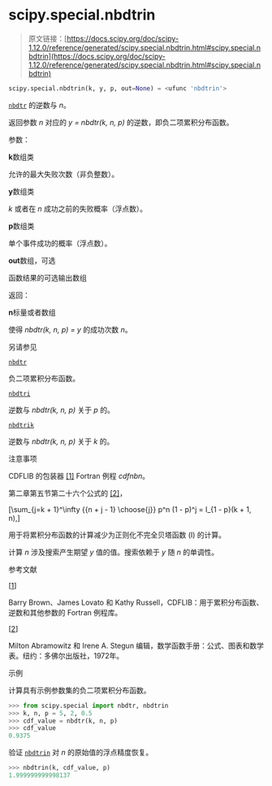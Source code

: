 # scipy.special.nbdtrin

> 原文链接：[https://docs.scipy.org/doc/scipy-1.12.0/reference/generated/scipy.special.nbdtrin.html#scipy.special.nbdtrin](https://docs.scipy.org/doc/scipy-1.12.0/reference/generated/scipy.special.nbdtrin.html#scipy.special.nbdtrin)

```py
scipy.special.nbdtrin(k, y, p, out=None) = <ufunc 'nbdtrin'>
```

[`nbdtr`](https://docs.scipy.org/doc/scipy-1.12.0/reference/generated/scipy.special.nbdtr.html#scipy.special.nbdtr "scipy.special.nbdtr") 的逆数与 *n*。

返回参数 *n* 对应的 *y = nbdtr(k, n, p)* 的逆数，即负二项累积分布函数。

参数：

**k**数组类

允许的最大失败次数（非负整数）。

**y**数组类

*k* 或者在 *n* 成功之前的失败概率（浮点数）。

**p**数组类

单个事件成功的概率（浮点数）。

**out**数组，可选

函数结果的可选输出数组

返回：

**n**标量或者数组

使得 *nbdtr(k, n, p) = y* 的成功次数 *n*。

另请参见

[`nbdtr`](https://docs.scipy.org/doc/scipy-1.12.0/reference/generated/scipy.special.nbdtr.html#scipy.special.nbdtr "scipy.special.nbdtr")

负二项累积分布函数。

[`nbdtri`](https://docs.scipy.org/doc/scipy-1.12.0/reference/generated/scipy.special.nbdtri.html#scipy.special.nbdtri "scipy.special.nbdtri")

逆数与 *nbdtr(k, n, p)* 关于 *p* 的。

[`nbdtrik`](https://docs.scipy.org/doc/scipy-1.12.0/reference/generated/scipy.special.nbdtrik.html#scipy.special.nbdtrik "scipy.special.nbdtrik")

逆数与 *nbdtr(k, n, p)* 关于 *k* 的。

注意事项

CDFLIB 的包装器 [[1]](#r548a58ebe77b-1) Fortran 例程 *cdfnbn*。

第二章第五节第二十六个公式的 [[2]](#r548a58ebe77b-2)，

\[\sum_{j=k + 1}^\infty {{n + j - 1} \choose{j}} p^n (1 - p)^j = I_{1 - p}(k + 1, n),\]

用于将累积分布函数的计算减少为正则化不完全贝塔函数 \(I\) 的计算。

计算 *n* 涉及搜索产生期望 *y* 值的值。搜索依赖于 *y* 随 *n* 的单调性。

参考文献

[[1](#id1)]

Barry Brown、James Lovato 和 Kathy Russell，CDFLIB：用于累积分布函数、逆数和其他参数的 Fortran 例程库。

[[2](#id2)]

Milton Abramowitz 和 Irene A. Stegun 编辑，数学函数手册：公式、图表和数学表。纽约：多佛尔出版社，1972年。

示例

计算具有示例参数集的负二项累积分布函数。

```py
>>> from scipy.special import nbdtr, nbdtrin
>>> k, n, p = 5, 2, 0.5
>>> cdf_value = nbdtr(k, n, p)
>>> cdf_value
0.9375 
```

验证 [`nbdtrin`](https://docs.scipy.org/doc/scipy-1.12.0/reference/generated/scipy.special.nbdtrin.html#scipy.special.nbdtrin "scipy.special.nbdtrin") 对 *n* 的原始值的浮点精度恢复。

```py
>>> nbdtrin(k, cdf_value, p)
1.999999999998137 
```
